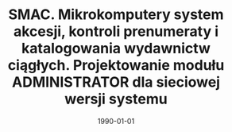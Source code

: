 ---
# Documentation: https://wowchemy.com/docs/managing-content/

title: SMAC. Mikrokomputery system akcesji, kontroli prenumeraty i katalogowania wydawnictw
  ciągłych. Projektowanie modułu ADMINISTRATOR dla sieciowej wersji systemu
subtitle: ''
summary: ''
authors:
- kazienko
- Artur Rozwadowski
- Bogdan Trawiński
tags: []
categories: []
date: '1990-01-01'
lastmod: 2022-10-07T05:46:53Z
featured: false
draft: false

# Featured image
# To use, add an image named `featured.jpg/png` to your page's folder.
# Focal points: Smart, Center, TopLeft, Top, TopRight, Left, Right, BottomLeft, Bottom, BottomRight.
image:
  caption: ''
  focal_point: ''
  preview_only: false

# Projects (optional).
#   Associate this post with one or more of your projects.
#   Simply enter your project's folder or file name without extension.
#   E.g. `projects = ["internal-project"]` references `content/project/deep-learning/index.md`.
#   Otherwise, set `projects = []`.
projects: []
publishDate: '2022-10-07T05:46:52.712819Z'
publication_types:
- '4'
abstract: ''
publication: ''
---